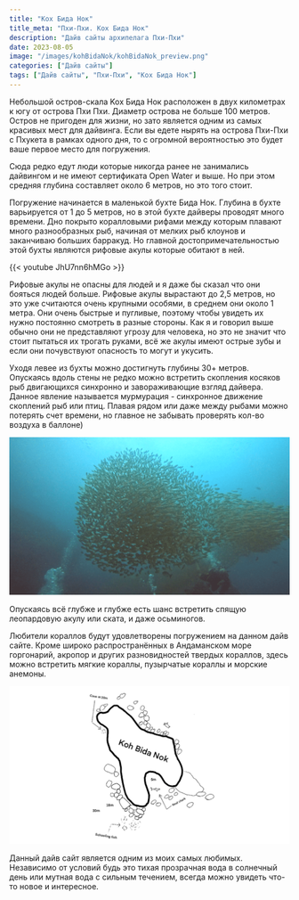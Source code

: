 ```yaml
---
title: "Кох Бида Нок"
title_meta: "Пхи-Пхи. Кох Бида Нок"
description: "Дайв сайты архипелага Пхи-Пхи"
date: 2023-08-05
image: "/images/kohBidaNok/kohBidaNok_preview.png"
categories: ["Дайв сайты"]
tags: ["Дайв сайты", "Пхи-Пхи", "Кох Бида Нок"]
---
```



Небольшой остров-скала Kox Бида Нок расположен в двух километрах к югу от острова Пхи Пхи. Диаметр острова не больше 100 метров. Остров не пригоден для жизни, но зато является одним из самых красивых мест для дайвинга. Если вы едете нырять на острова Пхи-Пхи с Пхукета в рамках одного дня, то с огромной вероятностью это будет ваше первое место для погружения.

Сюда редко едут люди которые никогда ранее не занимались дайвингом и не имеют сертификата Open Water и выше. Но при этом средняя глубина составляет около 6 метров, но это того стоит.

Погружение начинается в маленькой бухте Бида Нок. Глубина в бухте варьируется от 1 до 5 метров, но в этой бухте дайверы проводят много времени. Дно покрыто коралловыми рифами между которым плавают много разнообразных рыб, начиная от мелких рыб клоунов и заканчиваю больших барракуд. Но главной достопримечательностью этой бухты являются рифовые акулы которые обитают в ней.

{{< youtube JhU7nn6hMGo >}}

Рифовые акулы не опасны для людей и я даже бы сказал что они бояться людей больше. Рифовые акулы вырастают до 2,5 метров, но это уже считаются очень крупными особями, в среднем они около 1 метра. Они очень быстрые и пугливые, поэтому чтобы увидеть их нужно постоянно смотреть в разные стороны. Как я и говорил выше обычно они не представляют угрозу для человека, но это не значит что стоит пытаться их трогать руками, всё же акулы имеют острые зубы и если они почувствуют опасность то могут и укусить.

Уходя левее из бухты можно достигнуть глубины 30+ метров. Опускаясь вдоль стены не редко можно встретить скопления косяков рыб двигающихся синхронно и завораживающие взгляд дайвера. Данное явление называется мурмурация - синхронное движение скоплений рыб или птиц. Плавая рядом или даже между рыбами можно потерять счет времени, но главное не забывать проверять кол-во воздуха в баллоне)

![Мурмурация](https://github.com/Muratov-Egor/diversnotes/blob/master/assets/images/kohBidaNok/kohBidaNok_1.png?raw=true "Мурмурация")

Опускаясь всё глубже и глубже есть шанс встретить спящую леопардовую акулу или ската, и даже осьминогов.

Любители кораллов будут удовлетворены погружением на данном дайв сайте. Кроме широко распространённых в Андаманском море горгонарий, акропор и других разновидностей твердых кораллов, здесь можно встретить мягкие кораллы, пузырчатые кораллы и морские анемоны.

![Cхема острова Бида Нок](https://github.com/Muratov-Egor/diversnotes/blob/master/assets/images/kohBidaNok/kohBidaNok_2.png?raw=true "Cхема острова Бида Нок")

Данный дайв сайт является одним из моих самых любимых. Независимо от условий будь это тихая прозрачная вода в солнечный день или мутная вода с сильным течением, всегда можно увидеть что-то новое и интересное.
